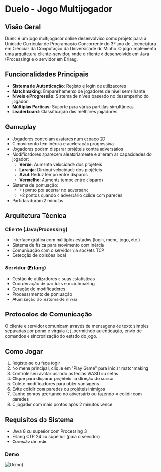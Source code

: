 # Duelo - Jogo Multijogador

## Visão Geral

Duelo é um jogo multijogador online desenvolvido como projeto para a Unidade Curricular de Programação Concorrente do 3º ano de Licenciatura em Ciências da Computação da Universidade do Minho. O jogo implementa uma arquitetura cliente-servidor, onde o cliente é desenvolvido em Java (Processing) e o servidor em Erlang.

## Funcionalidades Principais

- **Sistema de Autenticação**: Registo e login de utilizadores
- **Matchmaking**: Emparelhamento de jogadores de nível semelhante
- **Níveis e Progressão**: Sistema de níveis baseado no desempenho do jogador
- **Múltiplas Partidas**: Suporte para várias partidas simultâneas
- **Leaderboard**: Classificação dos melhores jogadores

## Gameplay

- Jogadores controlam avatares num espaço 2D
- O movimento tem inércia e aceleração progressiva
- Jogadores podem disparar projéteis contra adversários
- Modificadores aparecem aleatoriamente e alteram as capacidades do jogador:
  - **Verde**: Aumenta velocidade dos projéteis
  - **Laranja**: Diminui velocidade dos projéteis
  - **Azul**: Reduz tempo entre disparos
  - **Vermelho**: Aumenta tempo entre disparos
- Sistema de pontuação:
  - +1 ponto por acertar no adversário
  - +2 pontos quando o adversário colide com paredes
- Partidas duram 2 minutos

## Arquitetura Técnica

### Cliente (Java/Processing)
- Interface gráfica com múltiplos estados (login, menu, jogo, etc.)
- Sistema de física para movimento com inércia
- Comunicação com o servidor via sockets TCP
- Detecção de colisões local

### Servidor (Erlang)
- Gestão de utilizadores e suas estatísticas
- Coordenação de partidas e matchmaking
- Geração de modificadores
- Processamento de pontuação
- Atualização do sistema de níveis

## Protocolos de Comunicação

O cliente e servidor comunicam através de mensagens de texto simples separadas por ponto e vírgula (`;`), permitindo autenticação, envio de comandos e sincronização do estado do jogo.

## Como Jogar

1. Registe-se ou faça login
2. No menu principal, clique em "Play Game" para iniciar matchmaking
3. Controle seu avatar usando as teclas WASD ou setas
4. Clique para disparar projéteis na direção do cursor
5. Colete modificadores para obter vantagens
6. Evite colidir com paredes ou projéteis inimigos
7. Ganhe pontos acertando no adversário ou fazendo-o colidir com paredes
8. O jogador com mais pontos após 2 minutos vence

## Requisitos do Sistema

- Java 8 ou superior com Processing 3
- Erlang OTP 24 ou superior (para o servidor)
- Conexão de rede

### Demo
![Demo](https://github.com/diogocsilva12/Server-Client-Communication/blob/4c412e028ab7141e5735087d97bf65687402f11a/Demo.gif))

